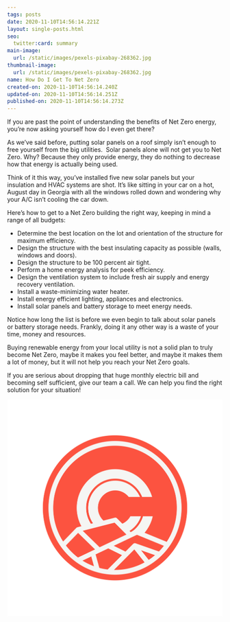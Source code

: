 ```yaml
---
tags: posts
date: 2020-11-10T14:56:14.221Z
layout: single-posts.html
seo:
  twitter:card: summary
main-image:
  url: /static/images/pexels-pixabay-268362.jpg
thumbnail-image:
  url: /static/images/pexels-pixabay-268362.jpg
name: How Do I Get To Net Zero
created-on: 2020-11-10T14:56:14.240Z
updated-on: 2020-11-10T14:56:14.251Z
published-on: 2020-11-10T14:56:14.273Z
---
```

If you are past the point of understanding the benefits of Net Zero energy, you’re now asking yourself how do I even get there? 

As we’ve said before, putting solar panels on a roof simply isn’t enough to free yourself from the big utilities.  Solar panels alone will not get you to Net Zero. Why? Because they only provide energy, they do nothing to decrease how that energy is actually being used. 

Think of it this way, you’ve installed five new solar panels but your insulation and HVAC systems are shot. It’s like sitting in your car on a hot, August day in Georgia with all the windows rolled down and wondering why your A/C isn’t cooling the car down. 

Here’s how to get to a Net Zero building the right way, keeping in mind a range of all budgets:

* Determine the best location on the lot and orientation of the structure for maximum efficiency.
* Design the structure with the best insulating capacity as possible (walls, windows and doors).
* Design the structure to be 100 percent air tight.
* Perform a home energy analysis for peek efficiency.  
* Design the ventilation system to include fresh air supply and energy recovery ventilation.
* Install a waste-minimizing water heater.
* Install energy efficient lighting, appliances and electronics.
* Install solar panels and battery storage to meet energy needs.

Notice how long the list is before we even begin to talk about solar panels or battery storage needs. Frankly, doing it any other way is a waste of your time, money and resources. 

Buying renewable energy from your local utility is not a solid plan to truly become Net Zero, maybe it makes you feel better, and maybe it makes them a lot of money, but it will not help you reach your Net Zero goals.

If you are serious about dropping that huge monthly electric bill and becoming self sufficient, give our team a call. We can help you find the right solution for your situation!

![](/static/images/uploads/cc-icon02-1-.png)